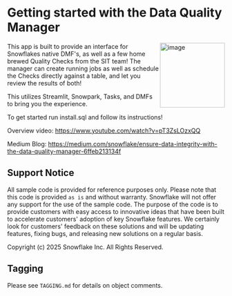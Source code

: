 # Getting started with the Data Quality Manager

<a href="https://emerging-solutions-toolbox.streamlit.app/">
    <img src="https://github.com/user-attachments/assets/aa206d11-1d86-4f32-8a6d-49fe9715b098" alt="image" width="150" align="right";">
</a>

This app is built to provide an interface for Snowflakes native DMF's, as well as a few home brewed Quality Checks from the SIT team!
The manager can create running jobs as well as schedule the Checks directly against a table, and let you review the results of both!

This utilizes Streamlit, Snowpark, Tasks, and DMFs to bring you the experience.

To get started run install.sql and follow its instructions!

Overview video:
https://www.youtube.com/watch?v=pT3ZsLOzxQQ

Medium Blog:
https://medium.com/snowflake/ensure-data-integrity-with-the-data-quality-manager-6ffeb213134f

## Support Notice

All sample code is provided for reference purposes only. Please note that this code is
provided `as is` and without warranty. Snowflake will not offer any support for the use
of the sample code. The purpose of the code is to provide customers with easy access to
innovative ideas that have been built to accelerate customers' adoption of key
Snowflake features. We certainly look for customers' feedback on these solutions and
will be updating features, fixing bugs, and releasing new solutions on a regular basis.

Copyright (c) 2025 Snowflake Inc. All Rights Reserved.

## Tagging

Please see `TAGGING.md` for details on object comments.